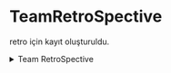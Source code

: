 # TeamRetroSpective
retro için kayıt oluşturuldu.
<details>
  <summary>Team RetroSpective </summary>
 
 - HomePage
![image](https://user-images.githubusercontent.com/60554068/121949617-58c8ab80-cd61-11eb-9206-390cc72d91e2.png)

- Admin
 ![image](https://user-images.githubusercontent.com/60554068/122994457-29451f00-d3b1-11eb-942e-f78d6f76a87a.png)
![image](https://user-images.githubusercontent.com/60554068/122994491-33ffb400-d3b1-11eb-9b97-af2d21a6f254.png)

 - signup
  ![image](https://user-images.githubusercontent.com/60554068/122994819-7fb25d80-d3b1-11eb-9e6a-4f05686c6065.png)
  
  - login
  ![image](https://user-images.githubusercontent.com/60554068/122994994-acff0b80-d3b1-11eb-9cb0-decdfccc37d2.png)

  - retro list
  ![image](https://user-images.githubusercontent.com/60554068/122995068-cb650700-d3b1-11eb-8e81-cd25bda6b679.png)

  - retro create
  ![image](https://user-images.githubusercontent.com/60554068/122995163-e9cb0280-d3b1-11eb-9b21-4f52745aa206.png)











</details>
